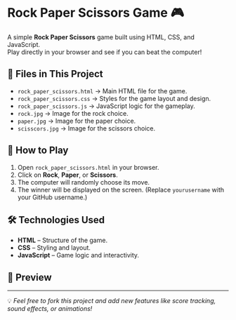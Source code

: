 
# Rock Paper Scissors Game 🎮

A simple **Rock Paper Scissors** game built using HTML, CSS, and JavaScript.  
Play directly in your browser and see if you can beat the computer!

## 📂 Files in This Project
- `rock_paper_scissors.html` → Main HTML file for the game.
- `rock_paper_scissors.css` → Styles for the game layout and design.
- `rock_paper_scissors.js` → JavaScript logic for the gameplay.
- `rock.jpg` → Image for the rock choice.
- `paper.jpg` → Image for the paper choice.
- `scisscors.jpg` → Image for the scissors choice.

## 🚀 How to Play
1. Open `rock_paper_scissors.html` in your browser.
2. Click on **Rock**, **Paper**, or **Scissors**.
3. The computer will randomly choose its move.
4. The winner will be displayed on the screen.
(Replace `yourusername` with your GitHub username.)

## 🛠️ Technologies Used
- **HTML** – Structure of the game.
- **CSS** – Styling and layout.
- **JavaScript** – Game logic and interactivity.

## 📸 Preview


---

💡 *Feel free to fork this project and add new features like score tracking, sound effects, or animations!*
